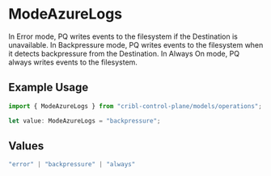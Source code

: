 # ModeAzureLogs

In Error mode, PQ writes events to the filesystem if the Destination is unavailable. In Backpressure mode, PQ writes events to the filesystem when it detects backpressure from the Destination. In Always On mode, PQ always writes events to the filesystem.

## Example Usage

```typescript
import { ModeAzureLogs } from "cribl-control-plane/models/operations";

let value: ModeAzureLogs = "backpressure";
```

## Values

```typescript
"error" | "backpressure" | "always"
```